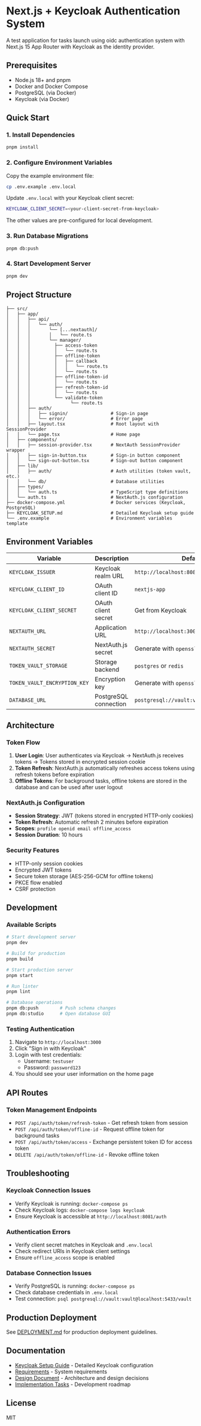 # Next.js + Keycloak Authentication System

A test application for tasks launch using oidc authentication system with Next.js 15 App Router with Keycloak as the identity provider.

## Prerequisites

- Node.js 18+ and pnpm
- Docker and Docker Compose
- PostgreSQL (via Docker)
- Keycloak (via Docker)

## Quick Start

### 1. Install Dependencies

```bash
pnpm install
```

### 2. Configure Environment Variables

Copy the example environment file:

```bash
cp .env.example .env.local
```

Update `.env.local` with your Keycloak client secret:

```bash
KEYCLOAK_CLIENT_SECRET=<your-client-secret-from-keycloak>
```

The other values are pre-configured for local development.

### 3. Run Database Migrations

```bash
pnpm db:push
```

### 4. Start Development Server

```bash
pnpm dev
```

## Project Structure

```
├── src/
│   ├── app/
│   │   ├── api/
│   │   │   └── auth/
│   │   │       └── [...nextauth]/
│   │   │       │   └── route.ts
│   │   │       └── manager/
│   │   │         ├── access-token
│   │   │         │   └── route.ts
│   │   │         ├── offline-token
│   │   │         │   ├── callback
│   │   │         │   │   └── route.ts
│   │   │         │   └── route.ts
│   │   │         ├── offline-token-id
│   │   │         │   └── route.ts
│   │   │         ├── refresh-token-id
│   │   │         │   └── route.ts
│   │   │         └── validate-token
│   │   │               └── route.ts
│   │   ├── auth/
│   │   │   ├── signin/                # Sign-in page
│   │   │   └── error/                 # Error page
│   │   ├── layout.tsx                 # Root layout with SessionProvider
│   │   └── page.tsx                   # Home page
│   ├── components/
│   │   ├── session-provider.tsx       # NextAuth SessionProvider wrapper
│   │   ├── sign-in-button.tsx         # Sign-in button component
│   │   └── sign-out-button.tsx        # Sign-out button component
│   ├── lib/
│   │   ├── auth/                      # Auth utilities (token vault, etc.)
│   │   └── db/                        # Database utilities
│   ├── types/
│   │   └── auth.ts                    # TypeScript type definitions
│   └── auth.ts                        # NextAuth.js configuration
├── docker-compose.yml                 # Docker services (Keycloak, PostgreSQL)
├── KEYCLOAK_SETUP.md                  # Detailed Keycloak setup guide
└── .env.example                       # Environment variables template
```

## Environment Variables

| Variable                     | Description           | Default (Local)                                 |
| ---------------------------- | --------------------- | ----------------------------------------------- |
| `KEYCLOAK_ISSUER`            | Keycloak realm URL    | `http://localhost:8081/auth/realms/master`      |
| `KEYCLOAK_CLIENT_ID`         | OAuth client ID       | `nextjs-app`                                    |
| `KEYCLOAK_CLIENT_SECRET`     | OAuth client secret   | Get from Keycloak                               |
| `NEXTAUTH_URL`               | Application URL       | `http://localhost:3000`                         |
| `NEXTAUTH_SECRET`            | NextAuth.js secret    | Generate with `openssl rand -base64 32`         |
| `TOKEN_VAULT_STORAGE`        | Storage backend       | `postgres` or `redis`                           |
| `TOKEN_VAULT_ENCRYPTION_KEY` | Encryption key        | Generate with `openssl rand -hex 32`            |
| `DATABASE_URL`               | PostgreSQL connection | `postgresql://vault:vault@localhost:5433/vault` |

## Architecture

### Token Flow

1. **User Login**: User authenticates via Keycloak → NextAuth.js receives tokens → Tokens stored in encrypted session cookie
2. **Token Refresh**: NextAuth.js automatically refreshes access tokens using refresh tokens before expiration
3. **Offline Tokens**: For background tasks, offline tokens are stored in the database and can be used after user logout

### NextAuth.js Configuration

- **Session Strategy**: JWT (tokens stored in encrypted HTTP-only cookies)
- **Token Refresh**: Automatic refresh 2 minutes before expiration
- **Scopes**: `profile openid email offline_access`
- **Session Duration**: 10 hours

### Security Features

- HTTP-only session cookies
- Encrypted JWT tokens
- Secure token storage (AES-256-GCM for offline tokens)
- PKCE flow enabled
- CSRF protection

## Development

### Available Scripts

```bash
# Start development server
pnpm dev

# Build for production
pnpm build

# Start production server
pnpm start

# Run linter
pnpm lint

# Database operations
pnpm db:push        # Push schema changes
pnpm db:studio      # Open database GUI
```

### Testing Authentication

1. Navigate to `http://localhost:3000`
2. Click "Sign in with Keycloak"
3. Login with test credentials:
   - Username: `testuser`
   - Password: `password123`
4. You should see your user information on the home page

## API Routes

### Token Management Endpoints

- `POST /api/auth/token/refresh-token` - Get refresh token from session
- `POST /api/auth/token/offline-id` - Request offline token for background tasks
- `POST /api/auth/token/access` - Exchange persistent token ID for access token
- `DELETE /api/auth/token/offline-id` - Revoke offline token

## Troubleshooting

### Keycloak Connection Issues

- Verify Keycloak is running: `docker-compose ps`
- Check Keycloak logs: `docker-compose logs keycloak`
- Ensure Keycloak is accessible at `http://localhost:8081/auth`

### Authentication Errors

- Verify client secret matches in Keycloak and `.env.local`
- Check redirect URIs in Keycloak client settings
- Ensure `offline_access` scope is enabled

### Database Connection Issues

- Verify PostgreSQL is running: `docker-compose ps`
- Check database credentials in `.env.local`
- Test connection: `psql postgresql://vault:vault@localhost:5433/vault`

## Production Deployment

See [DEPLOYMENT.md](./DEPLOYMENT.md) for production deployment guidelines.

## Documentation

- [Keycloak Setup Guide](./KEYCLOAK_SETUP.md) - Detailed Keycloak configuration
- [Requirements](./kiro/specs/nextjs-keycloak-auth/requirements.md) - System requirements
- [Design Document](./kiro/specs/nextjs-keycloak-auth/design.md) - Architecture and design decisions
- [Implementation Tasks](./kiro/specs/nextjs-keycloak-auth/tasks.md) - Development roadmap

## License

MIT
